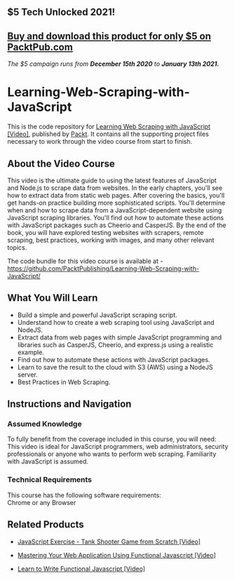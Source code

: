 ## $5 Tech Unlocked 2021!
[Buy and download this product for only $5 on PacktPub.com](https://www.packtpub.com/)
-----
*The $5 campaign         runs from __December 15th 2020__ to __January 13th 2021.__*

# Learning-Web-Scraping-with-JavaScript
This is the code repository for [Learning Web Scraping with JavaScript [Video]](https://www.packtpub.com/web-development/learning-web-scraping-javascript-video), published by [Packt](https://www.packtpub.com/?utm_source=github). It contains all the supporting project files necessary to work through the video course from start to finish.
## About the Video Course
This video is the ultimate guide to using the latest features of JavaScript and Node.js to scrape data from websites. In the early chapters, you'll see how to extract data from static web pages. After covering the basics, you'll get hands-on practice building more sophisticated scripts. You'll determine when and how to scrape data from a JavaScript-dependent website using JavaScript scraping libraries. You'll find out how to automate these actions with JavaScript packages such as Cheerio and CasperJS.
By the end of the book, you will have explored testing websites with scrapers, remote scraping, best practices, working with images, and many other relevant topics.

The code bundle for this video course is available at - https://github.com/PacktPublishing/Learning-Web-Scraping-with-JavaScript/

<H2>What You Will Learn</H2>
<DIV class=book-info-will-learn-text>
<UL>
<LI> Build a simple and powerful JavaScript scraping script.
<LI> Understand how to create a web scraping tool using JavaScript and NodeJS.
<LI> Extract data from web pages with simple JavaScript programming and libraries such as CasperJS, Cheerio, and express.js using a realistic example. 
<LI> Find out how to automate these actions with JavaScript packages.
<LI> Learn to save the result to the cloud with S3 (AWS) using a NodeJS server.
<LI> Best Practices in Web Scraping.</UL></DIV>

## Instructions and Navigation
### Assumed Knowledge
To fully benefit from the coverage included in this course, you will need:<br/>
This video is ideal for JavaScript programmers, web administrators, security professionals or anyone who wants to perform web scraping. Familiarity with JavaScript is assumed.
### Technical Requirements
This course has the following software requirements:<br/>
Chrome or any Browser<br/>




## Related Products
* [JavaScript Exercise - Tank Shooter Game from Scratch [Video]](https://india.packtpub.com/in//web-development/javascript-exercise-tank-shooter-game-scratch-video)

* [Mastering Your Web Application Using Functional Javascript [Video]](https://india.packtpub.com/in//web-development/mastering-your-web-application-using-functional-javascript-video)

* [Learn to Write Functional Javascript [Video]](https://india.packtpub.com/in//web-development/learn-write-functional-javascript-video)
